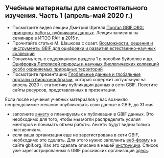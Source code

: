 ## Учебные материалы для самостоятельного изучения.  Часть 1 (апрель-май 2020 г.)

* Посмотрите видео лекции Дмитрия Щигеля [Портал GBIF.ORG: принципы работы, публикация данных](https://vimeo.com/151293453). 
Лекция записана на семинаре в ИПЭЭ РАН в 2015 г.
* Прочитайте статью М. Шашкова с соавт.  [Возможности, решения и инструменты GBIF для оцифровки и развития естественно-научных коллекций](http://gbif.ru/files/papers/Shashkov_et_al_2018.pdf)
* Ознакомьтесь с содержанием раздела 1 в пособии Буйволов и др.   [Оцифровка Летописей природы и научных биологических коллекций особо охраняемых природных территорий](https://pt-zapovednik.ru/wp-content/uploads/2019/11/GBIF-CookBOOK-for-protected-areas-Ver-1.0.pdf)
* Посмотрите презентацию [Глобальные данные и глобальные порталы о биоразнообразии](http://gbif.ru/files/presentations/2020_Ekaterinburg_Presentation1.pdf), которая содержит актуальную на апрель 2020 г. статистику публикации данных в сети GBIF. Посетите сайты ресурсов, представленных в презентации.

Если после изучения учебных материалов у вас возникло непреодолимое желание опубликовать свои данные в GBIF, до 31 мая 

* заполните [анкету](https://docs.google.com/forms/d/e/1FAIpQLScbUWv1Mgqy8hgBouAbiDUzqR0uTMtikM9cj3mBmWgoeU8DhA/viewform)  о планируемых к публикации в GBIF данных. Это необходимо для того, чтобы мы могли распределить усилия менторов и понимать объем работы. Анкеты будут видны только наставникам.
* если ваша организация еще не зарегистрована в сети GBIF, необходимо это сделать. Для этого нужно заполнить [веб-форму](https://www.gbif.org/become-a-publisher) на сайте gbif.org. Как это сделать описано в нашей [инструкции](http://gbif.ru/files/manuals/GBIF_endorsement.pdf). Список уже зарегистрированных в GBIF российских организаций [здесь](https://www.gbif.org/publisher/search?country=RU).
